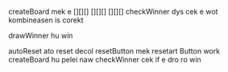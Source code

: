  createBoard mek e [][][]
                   [][][]
                   [][][]
checkWinner dys cek e wot kombineasen is corekt

drawWinner hu win

autoReset ato reset decol
resetButton mek resetart Button work
createBoard hu pelei naw
checkWinner cek if e dro ro win
